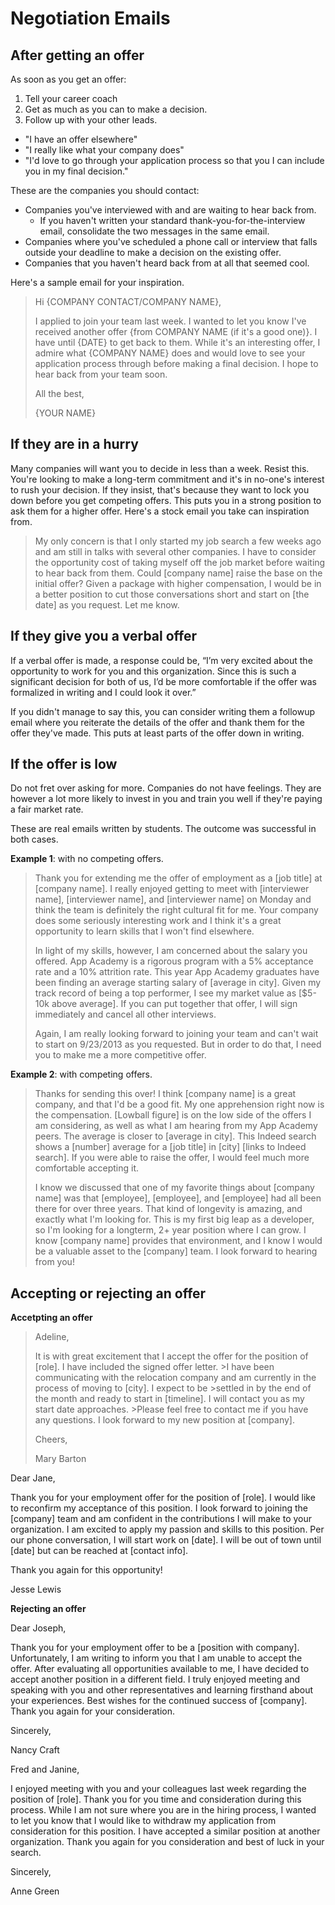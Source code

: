 # Negotiation Emails

## After getting an offer

As soon as you get an offer:

1. Tell your career coach
2. Get as much as you can to make a decision.
3. Follow up with your other leads.
  * "I have an offer elsewhere"
  * "I really like what your company does"
  * "I'd love to go through your application process so that you I can include you in my final decision."

These are the companies you should contact:

* Companies you've interviewed with and are waiting to hear back from.
  * If you haven't written your standard thank-you-for-the-interview
  email, consolidate the two messages in the same email.
* Companies where you've scheduled a phone call or interview that falls
outside your deadline to make a decision on the existing offer.
* Companies that you haven't heard back from at all that seemed cool.

Here's a sample email for your inspiration.

> Hi {COMPANY CONTACT/COMPANY NAME},
>
> I applied to join your team last week. I wanted to let you know I've
> received another offer {from COMPANY NAME (if it's a good one)}. I
> have until {DATE} to get back to them. While it's an interesting offer,
> I admire what {COMPANY NAME} does and would love to see your application
> process through before making a final decision. I hope to hear back from
> your team soon.
>
> All the best,
>
> {YOUR NAME}

## If they are in a hurry

Many companies will want you to decide in less than a week. Resist this.
You're looking to make a long-term commitment and it's in no-one's
interest to rush your decision. If they insist, that's because they
want to lock you down before you get competing offers. This puts you in
a strong position to ask them for a higher offer. Here's a stock email
you take can inspiration from.

> My only concern is that I only started my job search a few weeks ago
> and am still in talks with several other companies. I have to consider
> the opportunity cost of taking myself off the job market before
> waiting to hear back from them. Could [company name] raise the base on
> the initial offer? Given a package with higher compensation, I would
> be in a better position to cut those conversations short and start on
> [the date] as you request. Let me know.

## If they give you a verbal offer 

 If a verbal offer is made, a response could be, “I’m very excited about the opportunity to work for you and this organization. Since this is such a significant decision for both of us, I’d be more comfortable if the offer was formalized in writing and I could look it over.”  
 
 If you didn't manage to say this, you can consider writing them a followup email where you reiterate the details of the offer and thank them for the offer they've made.  This puts at least parts of the offer down in writing.   


## If the offer is low

Do not fret over asking for more. Companies do not have feelings. They
are however a lot more likely to invest in you and train you well if
they're paying a fair market rate.

These are real emails written by students. The outcome was successful in
both cases.

**Example 1**: with no competing offers.

> Thank you for extending me the offer of employment as a [job title] at
> [company name]. I really enjoyed getting to meet with [interviewer
> name], [interviewer name], and [interviewer name] on Monday and think
> the team is definitely the right cultural fit for me. Your company
> does some seriously interesting work and I think it's a great
> opportunity to learn skills that I won't find elsewhere.
>
> In light of my skills, however, I am concerned about the salary you
> offered. App Academy is a rigorous program with a 5% acceptance rate
> and a 10% attrition rate. This year App Academy graduates have been
> finding an average starting salary of [average in city]. Given my
> track record of being a top performer, I see my market value as
> [$5-10k above average]. If you can put together that offer, I will
> sign immediately and cancel all other interviews.
>
> Again, I am really looking forward to joining your team and can't wait
> to start on 9/23/2013 as you requested. But in order to do that, I
> need you to make me a more competitive offer.

**Example 2**: with competing offers.

> Thanks for sending this over! I think [company name] is a great
> company, and that I'd be a good fit. My one apprehension right now is
> the compensation. [Lowball figure] is on the low side of the offers I
> am considering, as well as what I am hearing from my App Academy
> peers. The average is closer to [average in city]. This Indeed search
> shows a [number] average for a [job title] in [city] [links to
> Indeed search]. If you were able to raise the offer, I would feel much
> more comfortable accepting it.
>
> I know we discussed that one of my favorite things about [company
> name] was that [employee], [employee], and [employee] had all been
> there for over three years. That kind of longevity is amazing, and
> exactly what I'm looking for. This is my first big leap as a
> developer, so I'm looking for a longterm, 2+ year position where I can
> grow. I know [company name] provides that environment, and I know I
> would be a valuable asset to the [company] team. I look forward to
> hearing from you!

## Accepting or rejecting an offer

**Accetpting an offer**

> Adeline, 
>
>It is with great excitement that I accept the offer for the position of [role]. I have included the signed offer letter. >I have been communicating with the relocation company and am currently in the process of moving to [city]. I expect to be >settled in by the end of the month and ready to start in [timeline]. I will contact you as my start date approaches. >Please feel free to contact me if you have any questions. I look forward to my new position at [company]. 
>
>Cheers,
>
>Mary Barton


Dear Jane, 

Thank you for your employment offer for the position of [role]. I would like to reconfirm my acceptance of this position. I look forward to joining the [company] team and am confident in the contributions I will make to your organization. I am excited to apply my passion and skills to this position. Per our phone conversation, I will start work on [date]. I will be out of town until [date] but can be reached at [contact info]. 

Thank you again for this opportunity!

Jesse Lewis



**Rejecting an offer**

Dear Joseph, 

Thank you for your employment offer to be a [position with company]. Unfortunately, I am writing to inform you that I am unable to accept the offer. After evaluating all opportunities available to me, I have decided to accept another position in a different field. I truly enjoyed meeting and speaking with you and other representatives and learning firsthand about your experiences. Best wishes for the continued success of [company]. Thank you again for your consideration. 

Sincerely, 

Nancy Craft

Fred and Janine, 

I enjoyed meeting with you and your colleagues last week regarding the position of [role]. Thank you for you time and consideration during this process. While I am not sure where you are in the hiring process, I wanted to let you know that I would like to withdraw my application from consideration for this position. I have accepted a similar position at another organization. Thank you again for you consideration and best of luck in your search. 

Sincerely, 

Anne Green
